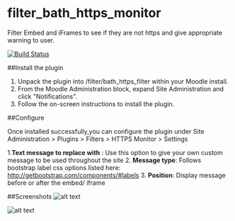 # filter_bath_https_monitor
Filter Embed and iFrames to see if they are not https and give appropriate warning to user.

[![Build Status](https://travis-ci.org/hitteshahuja/filter_bath_https_monitor.svg?branch=master)](https://travis-ci.org/hitteshahuja/filter_bath_https_monitor)

##Install the plugin
1. Unpack the plugin into /filter/bath_https_filter within your Moodle install.
2. From the Moodle Administration block, expand Site Administration and click "Notifications".
3. Follow the on-screen instructions to install the plugin.
 
##Configure

Once installed successfully,you can configure the plugin under Site Administration > Plugins >  Filters >  HTTPS Monitor > Settings
 
 1.**Text message to replace with** : 
 Use this option to give your own custom message to be used throughout the site
 2. **Message type**: Follows bootstrap label css options listed here: http://getbootstrap.com/components/#labels
 3. **Position**: Display message before or after the embed/ iframe  
 
##Screenshots
![alt text](https://moodle.org/pluginfile.php/50/local_plugins/plugin_screenshots/1700/screenshot-preview1.png "Screenshot 1")

![alt text](https://moodle.org/pluginfile.php/50/local_plugins/plugin_screenshots/1700/screenshot-settings.png "Screenshot 2")
